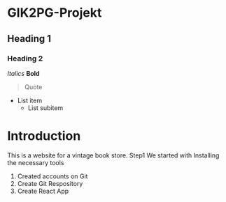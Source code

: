 # GIK2PG-Projekt
## Heading 1
### Heading 2
*Italics*
**Bold**
> Quote
* List item
  * List subitem

# Introduction
This is a website for a vintage book store.
Step1
We started with Installing the necessary tools
 1. Created accounts on Git 
 2. Create Git Respository
 3. Create React App 